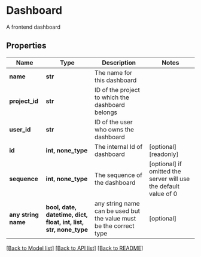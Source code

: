 # Dashboard

A frontend dashboard

## Properties
Name | Type | Description | Notes
------------ | ------------- | ------------- | -------------
**name** | **str** | The name for this dashboard | 
**project_id** | **str** | ID of the project to which the dashboard belongs | 
**user_id** | **str** | ID of the user who owns the dashboard | 
**id** | **int, none_type** | The internal Id of dashboard | [optional] [readonly] 
**sequence** | **int, none_type** | The sequence of the dashboard | [optional]  if omitted the server will use the default value of 0
**any string name** | **bool, date, datetime, dict, float, int, list, str, none_type** | any string name can be used but the value must be the correct type | [optional]

[[Back to Model list]](../README.md#documentation-for-models) [[Back to API list]](../README.md#documentation-for-api-endpoints) [[Back to README]](../README.md)


